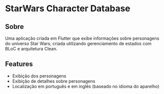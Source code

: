# StarWars Character Database

## Sobre
Uma aplicação criada em Flutter que exibe informações sobre personagens do universo Star Wars, criada utilizando gerenciamento de estados com BLoC e arquitetura Clean.

## Features
- Exibição dos personagens
- Exibição de detalhes sobre personagens
- Localização em português e em inglês (baseado no idioma do aparelho)
